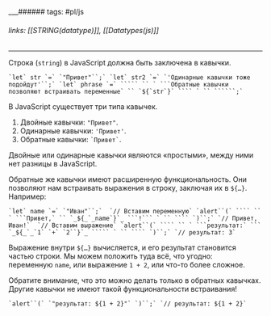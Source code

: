 
___###### tags: #pl/js 
###### links: [[STRING(datatype)]], [[Datatypes(js)]]
___
Строка (`string`) в JavaScript должна быть заключена в кавычки.

``````` `let` str `=` `"Привет"``;` `let` str2 `=` `'Одинарные кавычки тоже подойдут'``;` `let` phrase `=` ````` `` ` ```Обратные кавычки позволяют встраивать переменные` `` `${`str`}` ```` ` `` ``````;` ```````

В JavaScript существует три типа кавычек.

1. Двойные кавычки: `"Привет"`.
2. Одинарные кавычки: `'Привет'`.
3. Обратные кавычки: `` `Привет` ``.

Двойные или одинарные кавычки являются «простыми», между ними нет разницы в JavaScript.

Обратные же кавычки имеют расширенную функциональность. Они позволяют нам встраивать выражения в строку, заключая их в `${…}`. Например:

[](https://learn.javascript.ru/types# "выполнить")

[](https://learn.javascript.ru/types# "открыть в песочнице")

`````` `let` name `=` `"Иван"``;`  `// Вставим переменную` `alert``(` ```` `` ` ```Привет,` `` `_${_`_name`}`_ ```!``` ` `` ```` `)``;` `// Привет, Иван!`  `// Вставим выражение` `alert``(` ```` `` ` ```результат:` ``` `_${_`_`1` `+` `2``}`_ ````` ` `` ```` `)``;` `// результат: 3` ``````

Выражение внутри `${…}` вычисляется, и его результат становится частью строки. Мы можем положить туда всё, что угодно: переменную `name`, или выражение `1 + 2`, или что-то более сложное.

Обратите внимание, что это можно делать только в обратных кавычках. Другие кавычки не имеют такой функциональности встраивания!

[](https://learn.javascript.ru/types# "выполнить")

[](https://learn.javascript.ru/types# "открыть в песочнице")

``` `alert``(` `"результат: ${1 + 2}"` `)``;` `// результат: ${1 + 2}` ```